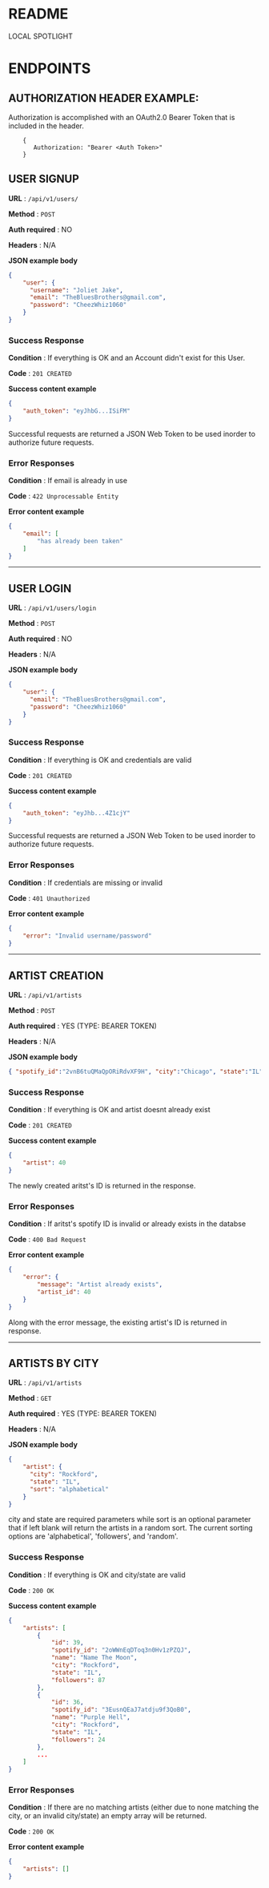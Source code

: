 # README

LOCAL SPOTLIGHT

# ENDPOINTS

## AUTHORIZATION HEADER EXAMPLE:

Authorization is accomplished with an OAuth2.0 Bearer Token that is included in the header.
```
    {
       Authorization: "Bearer <Auth Token>"
    }
```

## __USER SIGNUP__ 

**URL** : `/api/v1/users/`

**Method** : `POST`

**Auth required** : NO

**Headers** : N/A

**JSON example body**
```json
{
    "user": {
      "username": "Joliet Jake",
      "email": "TheBluesBrothers@gmail.com",
      "password": "CheezWhiz1060"
    }
}
```

### Success Response

**Condition** : If everything is OK and an Account didn't exist for this User.

**Code** : `201 CREATED`

**Success content example**
```json
{
    "auth_token": "eyJhbG...ISiFM"
}
```
Successful requests are returned a JSON Web Token to be used inorder to authorize future requests. 

### Error Responses

**Condition** : If email is already in use

**Code** : `422 Unprocessable Entity`

**Error content example**
```json
{
    "email": [
        "has already been taken"
    ]
}
```
---
## __USER LOGIN__ 

**URL** : `/api/v1/users/login`

**Method** : `POST`

**Auth required** : NO

**Headers** : N/A

**JSON example body**
```json
{
    "user": {
      "email": "TheBluesBrothers@gmail.com",
      "password": "CheezWhiz1060"
    }
}
```

### Success Response

**Condition** : If everything is OK and credentials are valid

**Code** : `201 CREATED`

**Success content example**
```json
{
    "auth_token": "eyJhb...4Z1cjY"
}
```
Successful requests are returned a JSON Web Token to be used inorder to authorize future requests. 

### Error Responses

**Condition** : If credentials are missing or invalid

**Code** : `401 Unauthorized`

**Error content example**
```json
{
    "error": "Invalid username/password"
}
```
---
## __ARTIST CREATION__

**URL** : `/api/v1/artists`

**Method** : `POST`

**Auth required** : YES (TYPE: BEARER TOKEN)

**Headers** : N/A

**JSON example body**
```json
{ "spotify_id":"2vnB6tuQMaQpORiRdvXF9H", "city":"Chicago", "state":"IL"}
```

### Success Response

**Condition** : If everything is OK and artist doesnt already exist

**Code** : `201 CREATED`

**Success content example**
```json
{
    "artist": 40
}
```
The newly created aritst's ID is returned in the response.

### Error Responses

**Condition** : If aritst's spotify ID is invalid or already exists in the databse

**Code** : `400 Bad Request`

**Error content example**
```json
{
    "error": {
        "message": "Artist already exists",
        "artist_id": 40
    }
}
```
Along with the error message, the existing artist's ID is returned in response.

---
## __ARTISTS BY CITY__ 

**URL** : `/api/v1/artists`

**Method** : `GET`

**Auth required** : YES (TYPE: BEARER TOKEN)

**Headers** : N/A

**JSON example body**
```json
{
    "artist": {
      "city": "Rockford",
      "state": "IL",
      "sort": "alphabetical"
    }
}
```
city and state are required parameters while sort is an optional parameter that if left blank will return the artists in a random sort. The current sorting options are 'alphabetical', 'followers', and 'random'.

### Success Response

**Condition** : If everything is OK and city/state are valid

**Code** : `200 OK`

**Success content example**
```json
{
    "artists": [
        {
            "id": 39,
            "spotify_id": "2oWWnEqDToq3n0Hv1zPZQJ",
            "name": "Name The Moon",
            "city": "Rockford",
            "state": "IL",
            "followers": 87
        },
        {
            "id": 36,
            "spotify_id": "3EusnQEaJ7atdju9f3QoB0",
            "name": "Purple Hell",
            "city": "Rockford",
            "state": "IL",
            "followers": 24
        },
        ...
    ]
}        
```

### Error Responses

**Condition** : If there are no matching artists (either due to none matching the city, or an invalid city/state) an empty array will be returned.

**Code** : `200 OK`

**Error content example**
```json
{
    "artists": []
}
```

